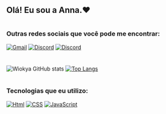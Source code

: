 #
## Olá! Eu sou a Anna.❤️
#
### Outras redes sociais que você pode me encontrar:
[![Gmail](https://img.shields.io/badge/Gmail-D14836?style=for-the-badge&logo=gmail&logoColor=white)](wiokya@gmail.com)
[![Discord](https://img.shields.io/badge/Discord-7289DA?style=for-the-badge&logo=discord&logoColor=white)](Wiokya#0110)
[![Discord](https://img.shields.io/badge/Instagram-E4405F?style=for-the-badge&logo=instagram&logoColor=white)](https://instagram.com/aclrxz)
#
![Wiokya GitHub stats](https://github-readme-stats.vercel.app/api?username=aclr11&show_icons=true&theme=dracula)
[![Top Langs](https://github-readme-stats.vercel.app/api/top-langs/?username=aclr11&layout=compact)](https://github.com/aclr11/github-readme-stats)
#
### Tecnologias que eu utilizo:
[![Html](https://img.shields.io/badge/HTML5-E34F26?style=for-the-badge&logo=html5&logoColor=white)]()
[![CSS](https://img.shields.io/badge/CSS3-1572B6?style=for-the-badge&logo=css3&logoColor=white)]()
[![JavaScript](https://img.shields.io/badge/JavaScript-323330?style=for-the-badge&logo=javascript&logoColor=F7DF1E)]()
#


